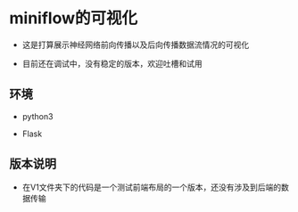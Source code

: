 # miniflow的可视化

- 这是打算展示神经网络前向传播以及后向传播数据流情况的可视化

- 目前还在调试中，没有稳定的版本，欢迎吐槽和试用

## 环境

- python3

- Flask

## 版本说明

- 在V1文件夹下的代码是一个测试前端布局的一个版本，还没有涉及到后端的数据传输
